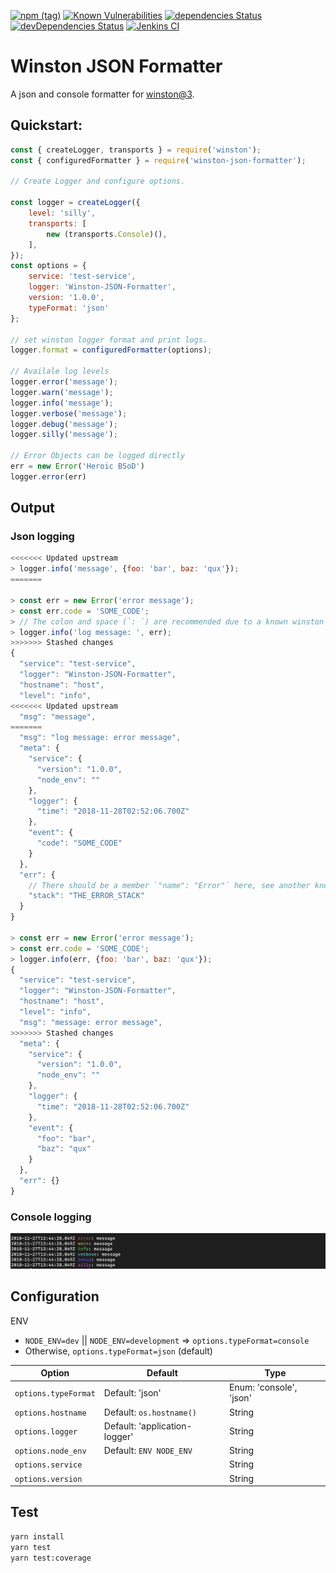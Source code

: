 [![npm (tag)](https://img.shields.io/npm/v/winston-json-formatter/latest.svg)](https://www.npmjs.com/package/winston-json-formatter)
[![Known Vulnerabilities](https://snyk.io/test/npm/winston-json-formatter/badge.svg)](https://snyk.io/test/npm/winston-json-formatter)
[![dependencies Status](https://david-dm.org/amida-tech/winston-json-formatter/status.svg)](https://david-dm.org/amida-tech/winston-json-formatter)
[![devDependencies Status](https://david-dm.org/amida-tech/winston-json-formatter/dev-status.svg)](https://david-dm.org/amida-tech/winston-json-formatter?type=dev)
[![Jenkins CI](https://jenkins.amida.com/buildStatus/icon?job=Winston%20JSON%20Formatter%20Tests)](https://jenkins.amida.com/job/Winston%20JSON%20Formatter%20Tests/)

# Winston JSON Formatter
A json and console formatter for [winston@3](https://github.com/winstonjs/winston).

## Quickstart:

```javascript
const { createLogger, transports } = require('winston');
const { configuredFormatter } = require('winston-json-formatter');

// Create Logger and configure options.

const logger = createLogger({ 
    level: 'silly',
    transports: [
        new (transports.Console)(),
    ],
});
const options = { 
    service: 'test-service', 
    logger: 'Winston-JSON-Formatter',
    version: '1.0.0', 
    typeFormat: 'json'
};

// set winston logger format and print logs.
logger.format = configuredFormatter(options);

// Availale log levels
logger.error('message');
logger.warn('message');
logger.info('message');
logger.verbose('message');
logger.debug('message');
logger.silly('message');

// Error Objects can be logged directly
err = new Error('Heroic BSoD')
logger.error(err)
```

## Output

### Json logging
```javascript
<<<<<<< Updated upstream
> logger.info('message', {foo: 'bar', baz: 'qux'});
=======

> const err = new Error('error message');
> const err.code = 'SOME_CODE';
> // The colon and space (`: `) are recommended due to a known winston bug (https://github.com/winstonjs/winston/issues/1634)
> logger.info('log message: ', err);
>>>>>>> Stashed changes
{
  "service": "test-service",
  "logger": "Winston-JSON-Formatter",
  "hostname": "host",
  "level": "info",
<<<<<<< Updated upstream
  "msg": "message",
=======
  "msg": "log message: error message",
  "meta": {
    "service": {
      "version": "1.0.0",
      "node_env": ""
    },
    "logger": {
      "time": "2018-11-28T02:52:06.700Z"
    },
    "event": {
      "code": "SOME_CODE"
    }
  },
  "err": {
    // There should be a member `"name": "Error"` here, see another known winston bug (https://github.com/winstonjs/winston/issues/1635)
    "stack": "THE_ERROR_STACK"
  }
}

> const err = new Error('error message');
> const err.code = 'SOME_CODE';
> logger.info(err, {foo: 'bar', baz: 'qux'});
{
  "service": "test-service",
  "logger": "Winston-JSON-Formatter",
  "hostname": "host",
  "level": "info",
  "msg": "message: error message",
>>>>>>> Stashed changes
  "meta": {
    "service": {
      "version": "1.0.0",
      "node_env": ""
    },
    "logger": {
      "time": "2018-11-28T02:52:06.700Z"
    },
    "event": {
      "foo": "bar",
      "baz": "qux"
    }
  },
  "err": {}
}
```

### Console logging
![console log style](docs/console-log-example.png)

## Configuration
ENV
- `NODE_ENV=dev` || `NODE_ENV=development` => `options.typeFormat=console`
- Otherwise, `options.typeFormat=json` (default)

| Option               | Default                       | Type                    |
| -------------------- | ----------------------------- | ----------------------- |
| `options.typeFormat` | Default: 'json'               | Enum: 'console', 'json' |
| `options.hostname`   | Default: `os.hostname()`      | String                  |
| `options.logger`     | Default: 'application-logger' | String                  |
| `options.node_env`   | Default: `ENV NODE_ENV`       | String                  |
| `options.service`    |                               | String                  |
| `options.version`    |                               | String                  |

## Test
```bash
yarn install
yarn test
yarn test:coverage
```
